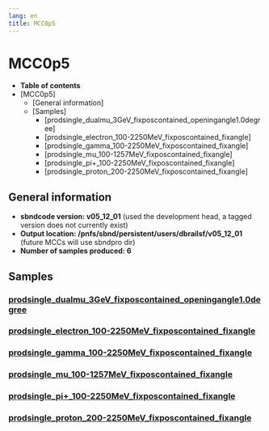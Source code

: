 ```yaml
---
lang: en
title: MCC0p5
---
```




MCC0p5
================================

-   **Table of contents**
-   [MCC0p5]
    -   [General information]
    -   [Samples]
        -   [prodsingle\_dualmu\_3GeV\_fixposcontained\_openingangle1.0degree]
        -   [prodsingle\_electron\_100-2250MeV\_fixposcontained\_fixangle]
        -   [prodsingle\_gamma\_100-2250MeV\_fixposcontained\_fixangle]
        -   [prodsingle\_mu\_100-1257MeV\_fixposcontained\_fixangle]
        -   [prodsingle\_pi+\_100-2250MeV\_fixposcontained\_fixangle]
        -   [prodsingle\_proton\_200-2250MeV\_fixposcontained\_fixangle]



General information 
----------------------------------------------------------

-   **sbndcode version: v05\_12\_01** (used the development head, a
    tagged version does not currently exist)
-   **Output location:
    /pnfs/sbnd/persistent/users/dbrailsf/v05\_12\_01** (future MCCs will
    use sbndpro dir)
-   **Number of samples produced: 6**



Samples 
----------------------------------



### [prodsingle\_dualmu\_3GeV\_fixposcontained\_openingangle1.0degree](Prodsingle_dualmu_3GeV_fixposcontained_openingangle10degree.html) 



### [prodsingle\_electron\_100-2250MeV\_fixposcontained\_fixangle](Prodsingle_electron_100-2250MeV_fixposcontained_fixangle.html) 



### [prodsingle\_gamma\_100-2250MeV\_fixposcontained\_fixangle](Prodsingle_gamma_100-2250MeV_fixposcontained_fixangle.html) 



### [prodsingle\_mu\_100-1257MeV\_fixposcontained\_fixangle](Prodsingle_mu_100-1257MeV_fixposcontained_fixangle.html) 



### [prodsingle\_pi+\_100-2250MeV\_fixposcontained\_fixangle](Prodsingle_pi+_100-2250MeV_fixposcontained_fixangle.html) 



### [prodsingle\_proton\_200-2250MeV\_fixposcontained\_fixangle](Prodsingle_proton_200-2250MeV_fixposcontained_fixangle.html) 

